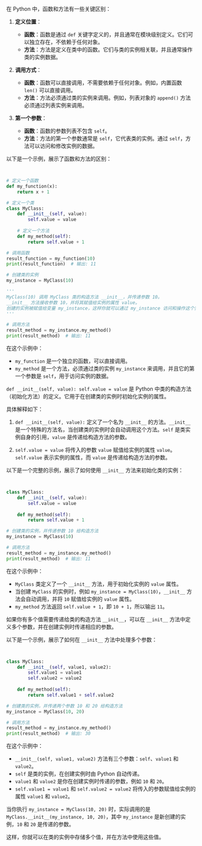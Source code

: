 在 Python 中，函数和方法有一些关键区别：

1. **定义位置**：
   - **函数**：函数是通过 `def` 关键字定义的，并且通常在模块级别定义。它们可以独立存在，不依赖于任何对象。
   - **方法**：方法是定义在类中的函数。它们与类的实例相关联，并且通常操作类的实例数据。

2. **调用方式**：
   - **函数**：函数可以直接调用，不需要依赖于任何对象。例如，内置函数 `len()` 可以直接调用。
   - **方法**：方法必须通过类的实例来调用。例如，列表对象的 `append()` 方法必须通过列表实例来调用。

3. **第一个参数**：
   - **函数**：函数的参数列表不包含 `self`。
   - **方法**：方法的第一个参数通常是 `self`，它代表类的实例。通过 `self`，方法可以访问和修改实例的数据。

以下是一个示例，展示了函数和方法的区别：

```python


# 定义一个函数
def my_function(x):
    return x + 1

# 定义一个类
class MyClass:
    def __init__(self, value):
        self.value = value
    
    # 定义一个方法
    def my_method(self):
        return self.value + 1

# 调用函数
result_function = my_function(10)
print(result_function)  # 输出: 11

# 创建类的实例
my_instance = MyClass(10)

'''
MyClass(10) 调用 MyClass 类的构造方法 __init__，并传递参数 10。
__init__ 方法接收参数 10，并将其赋值给实例的属性 value。
创建的实例被赋值给变量 my_instance，这样你就可以通过 my_instance 访问和操作这个实例。
'''

# 调用方法
result_method = my_instance.my_method()
print(result_method)  # 输出: 11
```

在这个示例中：
- `my_function` 是一个独立的函数，可以直接调用。
- `my_method` 是一个方法，必须通过类的实例 `my_instance` 来调用，并且它的第一个参数是 `self`，用于访问实例的数据。



`def __init__(self, value): self.value = value` 是 Python 中类的构造方法（初始化方法）的定义。它用于在创建类的实例时初始化实例的属性。

具体解释如下：

1. `def __init__(self, value):` 定义了一个名为 `__init__` 的方法。`__init__` 是一个特殊的方法名，当创建类的实例时会自动调用这个方法。`self` 是类实例自身的引用，`value` 是传递给构造方法的参数。

2. `self.value = value` 将传入的参数 `value` 赋值给实例的属性 `value`。`self.value` 表示实例的属性，而 `value` 是传递给构造方法的参数。

以下是一个完整的示例，展示了如何使用 `__init__` 方法来初始化类的实例：

```python


class MyClass:
    def __init__(self, value):
        self.value = value
    
    def my_method(self):
        return self.value + 1

# 创建类的实例，并传递参数 10 给构造方法
my_instance = MyClass(10)

# 调用方法
result_method = my_instance.my_method()
print(result_method)  # 输出: 11
```

在这个示例中：
- `MyClass` 类定义了一个 `__init__` 方法，用于初始化实例的 `value` 属性。
- 当创建 `MyClass` 的实例时，例如 `my_instance = MyClass(10)`，`__init__` 方法会自动调用，并将 `10` 赋值给实例的 `value` 属性。
- `my_method` 方法返回 `self.value + 1`，即 `10 + 1`，所以输出 `11`。

如果你有多个值需要传递给类的构造方法 `__init__`，可以在 `__init__` 方法中定义多个参数，并在创建实例时传递相应的参数。

以下是一个示例，展示了如何在 `__init__` 方法中处理多个参数：

```python


class MyClass:
    def __init__(self, value1, value2):
        self.value1 = value1
        self.value2 = value2
    
    def my_method(self):
        return self.value1 + self.value2

# 创建类的实例，并传递两个参数 10 和 20 给构造方法
my_instance = MyClass(10, 20)

# 调用方法
result_method = my_instance.my_method()
print(result_method)  # 输出: 30
```

在这个示例中：
- `__init__(self, value1, value2)` 方法有三个参数：`self`、`value1` 和 `value2`。
- `self` 是类的实例，在创建实例时由 Python 自动传递。
- `value1` 和 `value2` 是你在创建实例时传递的参数，例如 `10` 和 `20`。
- `self.value1 = value1` 和 `self.value2 = value2` 将传入的参数赋值给实例的属性 `value1` 和 `value2`。

当你执行 `my_instance = MyClass(10, 20)` 时，实际调用的是 `MyClass.__init__(my_instance, 10, 20)`，其中 `my_instance` 是新创建的实例，`10` 和 `20` 是传递的参数。

这样，你就可以在类的实例中存储多个值，并在方法中使用这些值。